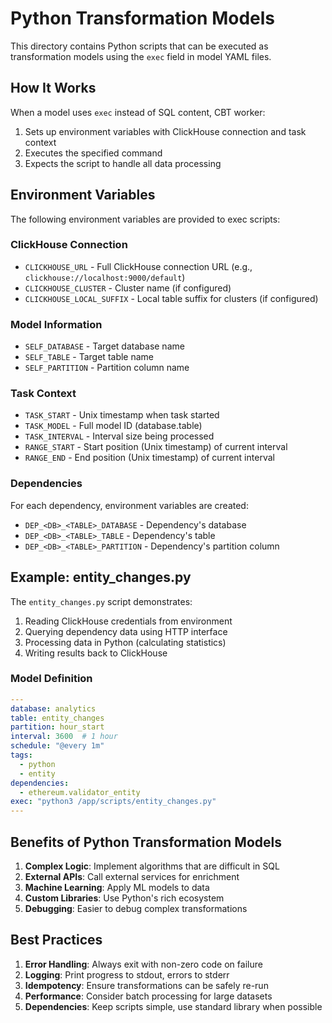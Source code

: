 # Python Transformation Models

This directory contains Python scripts that can be executed as transformation models using the `exec` field in model YAML files.

## How It Works

When a model uses `exec` instead of SQL content, CBT worker:
1. Sets up environment variables with ClickHouse connection and task context
2. Executes the specified command
3. Expects the script to handle all data processing

## Environment Variables

The following environment variables are provided to exec scripts:

### ClickHouse Connection
- `CLICKHOUSE_URL` - Full ClickHouse connection URL (e.g., `clickhouse://localhost:9000/default`)
- `CLICKHOUSE_CLUSTER` - Cluster name (if configured)
- `CLICKHOUSE_LOCAL_SUFFIX` - Local table suffix for clusters (if configured)

### Model Information
- `SELF_DATABASE` - Target database name
- `SELF_TABLE` - Target table name
- `SELF_PARTITION` - Partition column name

### Task Context
- `TASK_START` - Unix timestamp when task started
- `TASK_MODEL` - Full model ID (database.table)
- `TASK_INTERVAL` - Interval size being processed
- `RANGE_START` - Start position (Unix timestamp) of current interval
- `RANGE_END` - End position (Unix timestamp) of current interval

### Dependencies
For each dependency, environment variables are created:
- `DEP_<DB>_<TABLE>_DATABASE` - Dependency's database
- `DEP_<DB>_<TABLE>_TABLE` - Dependency's table
- `DEP_<DB>_<TABLE>_PARTITION` - Dependency's partition column

## Example: entity_changes.py

The `entity_changes.py` script demonstrates:
1. Reading ClickHouse credentials from environment
2. Querying dependency data using HTTP interface
3. Processing data in Python (calculating statistics)
4. Writing results back to ClickHouse

### Model Definition

```yaml
---
database: analytics
table: entity_changes
partition: hour_start
interval: 3600  # 1 hour
schedule: "@every 1m"
tags:
  - python
  - entity
dependencies:
  - ethereum.validator_entity
exec: "python3 /app/scripts/entity_changes.py"
---
```

## Benefits of Python Transformation Models

1. **Complex Logic**: Implement algorithms that are difficult in SQL
2. **External APIs**: Call external services for enrichment
3. **Machine Learning**: Apply ML models to data
4. **Custom Libraries**: Use Python's rich ecosystem
5. **Debugging**: Easier to debug complex transformations

## Best Practices

1. **Error Handling**: Always exit with non-zero code on failure
2. **Logging**: Print progress to stdout, errors to stderr
3. **Idempotency**: Ensure transformations can be safely re-run
4. **Performance**: Consider batch processing for large datasets
5. **Dependencies**: Keep scripts simple, use standard library when possible